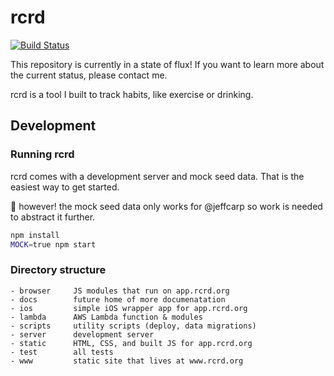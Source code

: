 # rcrd

[![Build Status](https://travis-ci.org/jeffcarp/rcrd.svg?branch=master)](https://travis-ci.org/jeffcarp/rcrd)

This repository is currently in a state of flux! If you want to learn more about the current status, please contact me.

rcrd is a tool I built to track habits, like exercise or drinking.

## Development

### Running rcrd

rcrd comes with a development server and mock seed data. That is the easiest way to get started. 

:rotating_light: however! the mock seed data only works for @jeffcarp so work is needed to abstract it further.

```sh
npm install
MOCK=true npm start
```

### Directory structure

```
- browser     JS modules that run on app.rcrd.org
- docs        future home of more documenatation
- ios         simple iOS wrapper app for app.rcrd.org
- lambda      AWS Lambda function & modules
- scripts     utility scripts (deploy, data migrations)
- server      development server
- static      HTML, CSS, and built JS for app.rcrd.org
- test        all tests
- www         static site that lives at www.rcrd.org
```
